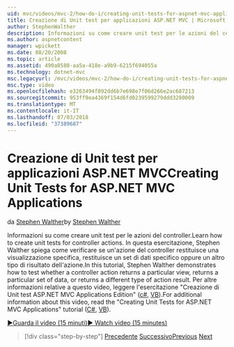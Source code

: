 ```yaml
---
uid: mvc/videos/mvc-2/how-do-i/creating-unit-tests-for-aspnet-mvc-applications
title: Creazione di Unit test per applicazioni ASP.NET MVC | Microsoft Docs
author: StephenWalther
description: Informazioni su come creare unit test per le azioni del controller. In questa esercitazione, Stephen Walther spiega come verificare se un'azione del controller restituisce un ParteI...
ms.author: aspnetcontent
manager: wpickett
ms.date: 08/20/2008
ms.topic: article
ms.assetid: 490a8588-aa5a-418e-a9b9-6215f694055a
ms.technology: dotnet-mvc
msc.legacyurl: /mvc/videos/mvc-2/how-do-i/creating-unit-tests-for-aspnet-mvc-applications
msc.type: video
ms.openlocfilehash: e3263494f892dd6b7e698e7f06d266e2ac687213
ms.sourcegitcommit: 953ff9ea4369f154d6fd0239599279ddd3280009
ms.translationtype: MT
ms.contentlocale: it-IT
ms.lasthandoff: 07/03/2018
ms.locfileid: "37389687"
---
```

<a name="creating-unit-tests-for-aspnet-mvc-applications"></a><span data-ttu-id="6dd6e-104">Creazione di Unit test per applicazioni ASP.NET MVC</span><span class="sxs-lookup"><span data-stu-id="6dd6e-104">Creating Unit Tests for ASP.NET MVC Applications</span></span>
====================
<span data-ttu-id="6dd6e-105">da [Stephen Walther](https://github.com/StephenWalther)</span><span class="sxs-lookup"><span data-stu-id="6dd6e-105">by [Stephen Walther](https://github.com/StephenWalther)</span></span>

<span data-ttu-id="6dd6e-106">Informazioni su come creare unit test per le azioni del controller.</span><span class="sxs-lookup"><span data-stu-id="6dd6e-106">Learn how to create unit tests for controller actions.</span></span> <span data-ttu-id="6dd6e-107">In questa esercitazione, Stephen Walther spiega come verificare se un'azione del controller restituisce una visualizzazione specifica, restituisce un set di dati specifico oppure un altro tipo di risultato dell'azione.</span><span class="sxs-lookup"><span data-stu-id="6dd6e-107">In this tutorial, Stephen Walther demonstrates how to test whether a controller action returns a particular view, returns a particular set of data, or returns a different type of action result.</span></span> <span data-ttu-id="6dd6e-108">Per altre informazioni relative a questo video, leggere l'esercitazione "Creazione di Unit test ASP.NET MVC Applications Edition" ([c#](../../../overview/older-versions-1/unit-testing/creating-unit-tests-for-asp-net-mvc-applications-cs.md), [VB](../../../overview/older-versions-1/unit-testing/creating-unit-tests-for-asp-net-mvc-applications-vb.md)).</span><span class="sxs-lookup"><span data-stu-id="6dd6e-108">For additional information about this video, read the "Creating Unit Tests for ASP.NET MVC Applications" tutorial ([C#](../../../overview/older-versions-1/unit-testing/creating-unit-tests-for-asp-net-mvc-applications-cs.md), [VB](../../../overview/older-versions-1/unit-testing/creating-unit-tests-for-asp-net-mvc-applications-vb.md)).</span></span>

[<span data-ttu-id="6dd6e-109">&#9654;Guarda il video (15 minuti)</span><span class="sxs-lookup"><span data-stu-id="6dd6e-109">&#9654; Watch video (15 minutes)</span></span>](https://channel9.msdn.com/Blogs/ASP-NET-Site-Videos/creating-unit-tests-for-aspnet-mvc-applications)

> [!div class="step-by-step"]
> <span data-ttu-id="6dd6e-110">[Precedente](preventing-javascript-injection-attacks.md)
> [Successivo](creating-custom-html-helpers.md)</span><span class="sxs-lookup"><span data-stu-id="6dd6e-110">[Previous](preventing-javascript-injection-attacks.md)
[Next](creating-custom-html-helpers.md)</span></span>
